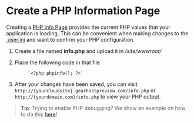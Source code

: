 # Create a PHP Information Page

Creating a [PHP Info Page](http://php.net/manual/en/function.phpinfo.php) provides the current PHP values that your application is loading. This can be convenient when making changes to the [.user.ini](https://www.gearhost.com/documentation/how-to-configure-user-ini) and want to confirm your PHP configuration.


1. Create a file named **info.php** and upload it in */site/wwwroot/*

1. Place the following code in that file

			`<?php phpinfo(); ?>`
	
1. After your changes have been saved, you can visit `http://{yourcloudsite}.gearhostpreview.com/info.php` or `http://{yourdomain.com}/info.php` to view your PHP output.
	
> **Tip**: Trying to enable PHP debugging? We show an example on how to do this [here](https://www.gearhost.com/documentation/troubleshooting-wordpress#user-content-enable-php-error-debugging)!